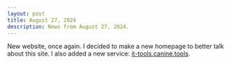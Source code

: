 ```yaml
---
layout: post
title: August 27, 2024
description: News from August 27, 2024.
---
```

New website, once again. I decided to make a new homepage to better talk about this site.
I also added a new service: [it-tools.canine.tools](https://it-tools.canine.tools/).